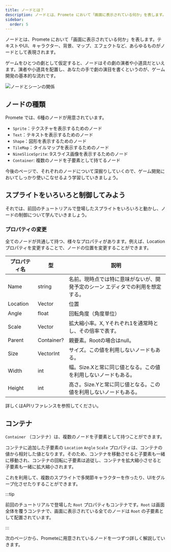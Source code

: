 ```yaml
---
title: ノードとは？
description: ノードとは、Promete において「画面に表示されている何か」を表します。テキストやUI、キャラクター、背景、マップ、エフェクトなど、あらゆるものがノードとして表現されます。
sidebar:
  order: 5
---
```


ノードとは、Promete において「画面に表示されている何か」を表します。テキストやUI、キャラクター、背景、マップ、エフェクトなど、あらゆるものがノードとして表現されます。

ゲームをひとつの劇として仮定すると、ノードはその劇の演者や小道具だといえます。演者や小道具を配置し、あなたの手で劇の演目を書くというのが、ゲーム開発の基本的な流れです。

![ノードとシーンの関係](/assets/element_and_scene.png)

## ノードの種類

Promete では、6種のノードが用意されています。

- `Sprite`：テクスチャを表示するためのノード
- `Text`：テキストを表示するためのノード
- `Shape`：図形を表示するためのノード
- `TileMap`：タイルマップを表示するためのノード
- `NineSliceSprite`: 9スライス画像を表示するためのノード
- `Container`: 複数のノードを子要素として持てるノード

今後のページで、それぞれのノードについて深掘りしていくので、ゲーム開発においてしっかり使いこなせるよう学習していきましょう。

## スプライトをいろいろと制御してみよう

それでは、前回のチュートリアルで登場したスプライトをいろいろと動かし、ノードの制御について学んでいきましょう。

### プロパティの変更

全てのノードが共通して持つ、様々なプロパティがあります。例えば、Locationプロパティを変更することで、ノードの位置を変更することができます。

| プロパティ名   | 型          | 説明                                       |
|----------|------------|------------------------------------------|
| Name     | string     | 名前。現時点では特に意味がないが、開発予定のシーン エディタでの利用を想定する。 |
| Location | Vector     | 位置                                       |
| Angle    | float      | 回転角度（角度単位）                               |
| Scale    | Vector     | 拡大縮小率。X, Yそれぞれ1を通常時とし、その倍率で表す。           |
| Parent   | Container? | 親要素。Rootの場合はnull。                        |
| Size     | VectorInt  | サイズ。この値を利用しないノードもある。                     |
| Width    | int        | 幅。Size.Xと常に同じ値となる。この値を利用しないノードもある。       |
| Height   | int        | 高さ。Size.Yと常に同じ値となる。この値を利用しないノードもある。      |

詳しくはAPIリファレンスを参照してください。

## コンテナ

`Container` （コンテナ）は、複数のノードを子要素として持つことができます。

コンテナに追加した子要素の `Location` `Angle` `Scale`
プロパティは、コンテナの値から相対した値となります。そのため、コンテナを移動させると子要素も一緒に移動され、コンテナの回転に子要素は追従し、コンテナを拡大縮小させると子要素も一緒に拡大縮小されます。

これを利用して、複数のスプライトで多関節キャラクターを作ったり、UIをグループ化させたりすることができます。

:::tip

前回のチュートリアルで登場した `Root` プロパティもコンテナです。`Root` は画面全体を覆うコンテナで、画面に表示されている全てのノードは
`Root` の子要素として配置されています。

:::

次のページから、Prometeに用意されているノードを一つずつ詳しく解説していきます。
